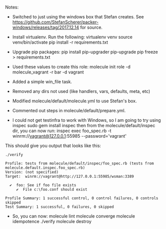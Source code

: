 Notes:
- Switched to just using the windows box that Stefan creates. See https://github.com/StefanScherer/packer-windows/releases/tag/2017.12.14 for source.

- Install virtualenv. Run the following:
    virtualenv venv
    source venv/bin/activate
    pip install -r requirements.txt

- Upgrade pip packages:
    pip install pip-upgrader
    pip-upgrade
    pip freeze > requirements.txt

- Used these values to create this role: molecule init role -d molecule_vagrant -r bar -d vagrant
- Added a simple win_file task.
- Removed any dirs not used (like handlers, vars, defaults, meta, etc)
- Modified molecule/default/molecule.yml to use Stefan's box.
- Commented out steps in molecule/default/prepare.yml.

- I could not get testinfra to work with Windows, so I am going to try using inspec
    sudo gem install inspec
  then from the molecule/default/inspec dir, you can now run:
    inspec exec foo_spec.rb -t winrm://vagrant@127.0.0.1:55985 --password='vagrant'

This should give you output that looks like this:


	./verify 

	Profile: tests from molecule/default/inspec/foo_spec.rb (tests from molecule.default.inspec.foo_spec.rb)
	Version: (not specified)
	Target:  winrm://vagrant@http://127.0.0.1:55985/wsman:3389

	  ✔  foo: See if foo file exists
	     ✔  File c:\foo.conf should exist

	Profile Summary: 1 successful control, 0 control failures, 0 controls skipped
	Test Summary: 1 successful, 0 failures, 0 skipped


- So, you can now:
   molecule lint
   molecule converge
   molecule idempotence
   ./verify
   molecule destroy
